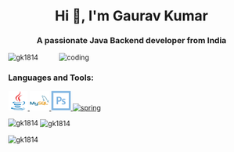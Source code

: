 <h1 align="center">Hi 👋, I'm Gaurav Kumar</h1>
<h3 align="center">A passionate Java Backend developer from India</h3>

<img align="right" alt="coding" width="400" src="https://user-images.githubusercontent.com/55389276/140866485-8fb1c876-9a8f-4d6a-98dc-08c4981eaf70.gif">

<p align="left"> <img src="https://komarev.com/ghpvc/?username=gk1814&label=Profile%20views&color=0e75b6&style=flat" alt="gk1814" /> </p>
<p align="left">
</p>

<h3 align="left">Languages and Tools:</h3>
<p align="left"> <a href="https://www.java.com" target="_blank" rel="noreferrer"> <img src="https://raw.githubusercontent.com/devicons/devicon/master/icons/java/java-original.svg" alt="java" width="40" height="40"/> </a> <a href="https://www.mysql.com/" target="_blank" rel="noreferrer"> <img src="https://raw.githubusercontent.com/devicons/devicon/master/icons/mysql/mysql-original-wordmark.svg" alt="mysql" width="40" height="40"/> </a> <a href="https://www.photoshop.com/en" target="_blank" rel="noreferrer"> <img src="https://raw.githubusercontent.com/devicons/devicon/master/icons/photoshop/photoshop-line.svg" alt="photoshop" width="40" height="40"/> </a> <a href="https://spring.io/" target="_blank" rel="noreferrer"> <img src="https://www.vectorlogo.zone/logos/springio/springio-icon.svg" alt="spring" width="40" height="40"/> </a> </p>

<p><img align="left" src="https://github-readme-stats.vercel.app/api/top-langs?username=gk1814&show_icons=true&locale=en&layout=compact" alt="gk1814" /></p>

<p>&nbsp;<img align="center" src="https://github-readme-stats.vercel.app/api?username=gk1814&show_icons=true&locale=en" alt="gk1814" /></p>

<p><img align="center" src="https://github-readme-streak-stats.herokuapp.com/?user=gk1814&" alt="gk1814" /></p>
